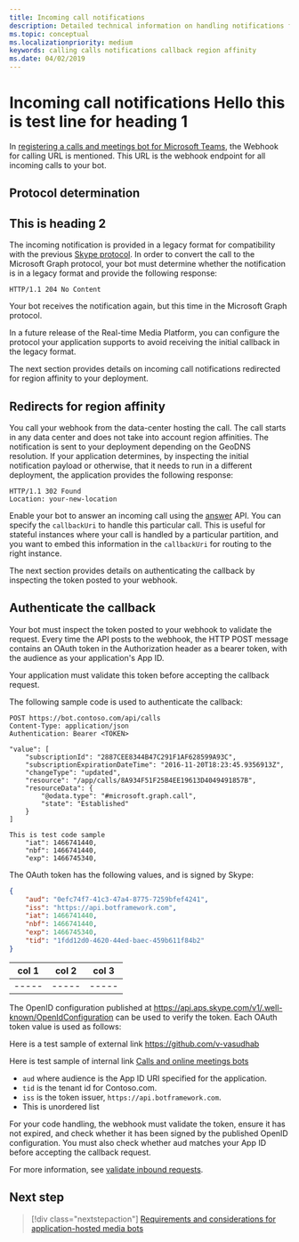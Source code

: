 ```yaml
---
title: Incoming call notifications
description: Detailed technical information on handling notifications from incoming calls
ms.topic: conceptual
ms.localizationpriority: medium
keywords: calling calls notifications callback region affinity
ms.date: 04/02/2019
---
```


# Incoming call notifications      Hello this is test line for heading 1

In [registering a calls and meetings bot for Microsoft Teams](./registering-calling-bot.md#create-new-bot-or-add-calling-capabilities), the Webhook for calling URL is mentioned. This URL is the webhook endpoint for all incoming calls to your bot.

## Protocol determination

## This is heading 2

The incoming notification is provided in a legacy format for compatibility with the previous [Skype protocol](/azure/bot-service/dotnet/bot-builder-dotnet-real-time-media-concepts?view=azure-bot-service-3.0&preserve-view=true). In order to convert the call to the Microsoft Graph protocol, your bot must determine whether the notification is in a legacy format and provide the following response:

```http
HTTP/1.1 204 No Content
```

Your bot receives the notification again, but this time in the Microsoft Graph protocol.

In a future release of the Real-time Media Platform, you can configure the protocol your application supports to avoid receiving the initial callback in the legacy format.

The next section provides details on incoming call notifications redirected for region affinity to your deployment.

## Redirects for region affinity

You call your webhook from the data-center hosting the call. The call starts in any data center and does not take into account region affinities. The notification is sent to your deployment depending on the GeoDNS resolution. If your application determines, by inspecting the initial notification payload or otherwise, that it needs to run in a different deployment, the application provides the following response:

```http
HTTP/1.1 302 Found
Location: your-new-location
```

Enable your bot to answer an incoming call using the [answer](https://developer.microsoft.com/graph/docs/api-reference/beta/api/call_answer) API. You can specify the `callbackUri` to handle this particular call. This is useful for stateful instances where your call is handled by a particular partition, and you want to embed this information in the `callbackUri` for routing to the right instance.

The next section provides details on authenticating the callback by inspecting the token posted to your webhook.

## Authenticate the callback

Your bot must inspect the token posted to your webhook to validate the request. Every time the API posts to the webhook, the HTTP POST message contains an OAuth token in the Authorization header as a bearer token, with the audience as your application's App ID.

Your application must validate this token before accepting the callback request.

The following sample code is used to authenticate the callback:

```http
POST https://bot.contoso.com/api/calls
Content-Type: application/json
Authentication: Bearer <TOKEN>

"value": [
    "subscriptionId": "2887CEE8344B47C291F1AF628599A93C",
    "subscriptionExpirationDateTime": "2016-11-20T18:23:45.9356913Z",
    "changeType": "updated",
    "resource": "/app/calls/8A934F51F25B4EE19613D4049491857B",
    "resourceData": {
        "@odata.type": "#microsoft.graph.call",
        "state": "Established"
    }
]
```

```dotnetcli
This is test code sample 
    "iat": 1466741440,
    "nbf": 1466741440,
    "exp": 1466745340,
```

The OAuth token has the following values, and is signed by Skype:

```json
{
    "aud": "0efc74f7-41c3-47a4-8775-7259bfef4241",
    "iss": "https://api.botframework.com",
    "iat": 1466741440,
    "nbf": 1466741440,
    "exp": 1466745340,
    "tid": "1fdd12d0-4620-44ed-baec-459b611f84b2"
}
```   

|col 1|col 2|col 3|
|-----|-----|-----|
|-----|-----|-----|


The OpenID configuration published at <https://api.aps.skype.com/v1/.well-known/OpenIdConfiguration> can be used to verify the token. Each OAuth token value is used as follows:

Here is a test sample of external link <https://github.com/v-vasudhab>

Here is test sample of internal link [Calls and online meetings bots](~\bots\calls-and-meetings\calls-meetings-bots-overview.md)

* `aud` where audience is the App ID URI specified for the application.
* `tid` is the tenant id for Contoso.com.
* `iss` is the token issuer, `https://api.botframework.com`.
* This is unordered list

For your code handling, the webhook must validate the token, ensure it has not expired, and check whether it has been signed by the published OpenID configuration. You must also check whether aud matches your App ID before accepting the callback request.

For more information, see [validate inbound requests](https://github.com/microsoftgraph/microsoft-graph-comms-samples/blob/master/Samples/Common/Sample.Common/Authentication/AuthenticationProvider.cs).

## Next step

> [!div class="nextstepaction"]
> [Requirements and considerations for application-hosted media bots](~/bots/calls-and-meetings/requirements-considerations-application-hosted-media-bots.md)
